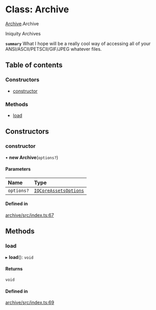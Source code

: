 # Class: Archive

[Archive](../modules/Archive.md).Archive

Iniquity Archives

**`summary`** What I hope will be a really cool way of accessing all of your ANSI/ASCII/PETSCII/GIF/JPEG whatever files.

## Table of contents

### Constructors

- [constructor](Archive.Archive-1.md#constructor)

### Methods

- [load](Archive.Archive-1.md#load)

## Constructors

### constructor

• **new Archive**(`options?`)

#### Parameters

| Name | Type |
| :------ | :------ |
| `options?` | [`IQCoreAssetsOptions`](../interfaces/Archive.IQCoreAssetsOptions.md) |

#### Defined in

[archive/src/index.ts:67](https://github.com/iniquitybbs/iniquity/blob/9e5241d/packages/archive/src/index.ts#L67)

## Methods

### load

▸ **load**(): `void`

#### Returns

`void`

#### Defined in

[archive/src/index.ts:69](https://github.com/iniquitybbs/iniquity/blob/9e5241d/packages/archive/src/index.ts#L69)
